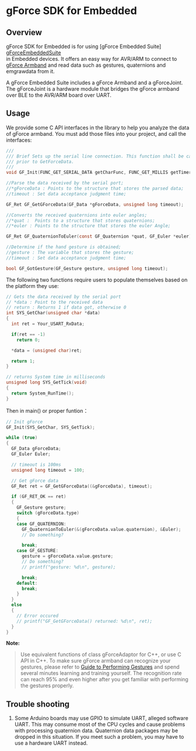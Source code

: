 # gForce SDK for Embedded

## Overview

gForce SDK for Embedded is for using [gForce Embedded Suite] [gForceEmbeddedSuite]  
in Embedded devices. It offers an easy way for AVR/ARM to connect to [gForce Armband][gForceArmband] and read data such as gestures, quaternions and emgrawdata from it.

A gForce Embedded Suite includes a gForce Armband and a gForceJoint. The gForceJoint is a hardware module that bridges the gForce armband over BLE to the AVR/ARM board over UART.

## Usage

We provide some C API interfaces in the library to help you analyze the data of gForce armband.
You must add those files into your project, and call the interfaces:

```C
///
/// Brief Sets up the serial line connection. This function shall be called
/// prior to GetForceData.
///
void GF_Init(FUNC_GET_SERIAL_DATA getCharFunc, FUNC_GET_MILLIS getTimerFunc);
```

```C
//Parse the data received by the serial port;  
//*gForceData : Points to the structure that stores the parsed data;  
//timeout : Set data acceptance judgment time;

GF_Ret GF_GetGForceData(GF_Data *gForceData, unsigned long timeout);
```

```C
//Converts the received quaternions into euler angles;  
//*quat :  Points to a structure that stores quaternions;  
//*euler : Points to the structure that stores the euler Angle;  

GF_Ret GF_QuaternionToEuler(const GF_Quaternion *quat, GF_Euler *euler);
```

```C
//Determine if the hand gesture is obtained;  
//gesture : The variable that stores the gesture;
//timeout : Set data acceptance judgment time;  

bool GF_GotGesture(GF_Gesture gesture, unsigned long timeout);
```

The following two functions require users to populate themselves based on the platform they use:

```C
// Gets the data received by the serial port
// *data : Point to the received data
// return : Returns 1 if data got, otherwise 0 
int SYS_GetChar(unsigned char *data)  
{  
  int ret = Your_USART_RxData;

  if(ret == -1)  
    return 0;  

  *data = (unsigned char)ret;  

  return 1;
}
```

```C
// returns System time in milliseconds
unsigned long SYS_GetTick(void)
{  
  return System_RunTime();  
}  
```

Then in main() or proper funtion：

```C
// Init gForce
GF_Init(SYS_GetChar, SYS_GetTick);

while (true)
{
  GF_Data gForceData;
  GF_Euler Euler;

  // timeout is 100ms
  unsigned long timeout = 100;

  // Get gForce data
  GF_Ret ret = GF_GetGForceData((&gForceData), timeout);

  if (GF_RET_OK == ret)
  {
    GF_Gesture gesture;
    switch (gForceData.type)
    {
    case GF_QUATERNION:
      GF_QuaternionToEuler(&(gForceData.value.quaternion), &Euler);
      // Do something?

      break;
    case GF_GESTURE:
      gesture = gForceData.value.gesture;
      // Do something?
      // printf("gesture: %d\n", gesture);

      break;
    default:
      break;
    }
  }
  else
  {
    // Error occured
    // printf("GF_GetGForceData() returned: %d\n", ret);
  }
}
```

**Note:**
> Use equivalent functions of class gForceAdaptor for C++, or use C API in C++.
> To make sure gForce armband can recognize your gestures, please refer to
> [Guide to Performing Gestures][GuideToPerformingGestures]
> and spend several minutes learning and training yourself. The recognition
> rate can reach 95% and even higher after you get familiar with performing
> the gestures properly.

## Trouble shooting

1. Some Arduino boards may use GPIO to simulate UART, alleged software UART. This may consume most of the CPU cycles and cause problems with processing quaternion data. Quaternion data packages may be dropped in this situation. If you meet such a problem,  you may have to use a hardware UART instead.  

[gForceEmbeddedSuite]: https://oymotion.github.io/doc/gForce100EmbeddedSuiteUserGuide/
[gForceArmband]: https://oymotion.github.io/doc/gForce100UserGuide/
[GuideToPerformingGestures]: https://www.youtube.com/watch?v=wBsYJf0wrkk  
